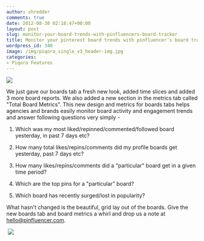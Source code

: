 ```yaml
---
author: shredder
comments: true
date: 2012-08-30 02:18:47+00:00
layout: post
slug: monitor-your-board-trends-with-pinfluencers-board-tracker
title: Monitor your pinterest board trends with pinfluencer's board tracker reports
wordpress_id: 340
image: /img/piqora_single_v3_header-img.jpg
categories:
- Piqora Features
---
```


[![](http://blog.pinfluencer.com/wp-content/uploads/2012/08/boardsfinal-1024x513.png)
](http://blog.pinfluencer.com/wp-content/uploads/2012/08/boardsfinal.png)

We just gave our boards tab a fresh new look, added time slices and added 3 more board reports. We also added a new section in the metrics tab called "Total Board Metrics". This new design and metrics for boards tabs helps agencies and brands easily monitor board activity and engagement trends and answer following questions very simply -

1. Which was my most liked/repinned/commented/followed board yesterday, in past 7 days etc?<!-- more -->

2. How many total likes/repins/comments did my profile boards get yesterday, past 7 days etc?

3. How many likes/repins/comments did a "particular" board get in a given time period?

4. Which are the top pins for a "particular" board?

5. Which board has recently surged/lost in popularity?

What hasn't changed is the beautiful, grid lay out of the boards. Give the new boards tab and board metrics a whirl and drop us a note at hello@pinfluencer.com.


 [![](http://blog.pinfluencer.com/wp-content/uploads/2012/08/boardsfinal1-1024x997.png)](http://blog.pinfluencer.com/wp-content/uploads/2012/08/boardsfinal1.png)
